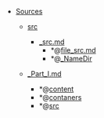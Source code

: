 - <a href = "E:\Node_projects\Node_Way\NBase\_Md\_Index\__Closer\_Library\Sources\cat.Sources\dir.Sources.md">Sources</a>
    - <a href = "E:\Node_projects\Node_Way\NBase\_Md\_Index\__Closer\_Library\Sources\src\cat.src\dir.src.md">src</a>
        - <a href = "E:\Node_projects\Node_Way\NBase\_Md\_Index\__Closer\_Library\Sources\src\_src.md">_src.md</a>
            - *@[file_src.md](file_src.md)
            - *@[_NameDir](NameDir/_NameDir.md)
    
    - <a href = "E:\Node_projects\Node_Way\NBase\_Md\_Index\__Closer\_Library\Sources\_Part_I.md">_Part_I.md</a>
        - *@[content](content/_content.md)
        - *@[contaners](contaners/_contaners.md)
        - *@[src](src/_src.md)
